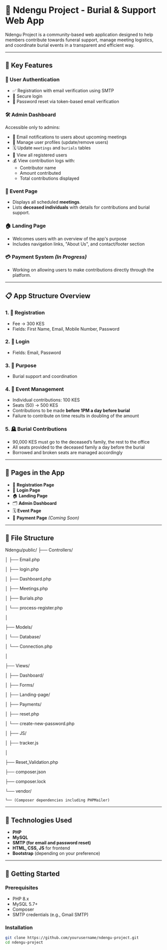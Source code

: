 # 🧿 Ndengu Project - Burial & Support Web App

Ndengu Project is a community-based web application designed to help members contribute towards funeral support, manage meeting logistics, and coordinate burial events in a transparent and efficient way.

---

## 📌 Key Features

### 👥 User Authentication
- ✅ Registration with email verification using SMTP
- 🔐 Secure login
- 🔁 Password reset via token-based email verification

### 🛠 Admin Dashboard
Accessible only to admins:
- 📧 Email notifications to users about upcoming meetings
- 👤 Manage user profiles (update/remove users)
- 🗓 Update `meetings` and `burials` tables
- 👥 View all registered users
- 💰 View contribution logs with:
  - Contributor name
  - Amount contributed
  - Total contributions displayed

### 📃 Event Page
- Displays all scheduled **meetings**.
- Lists **deceased individuals** with details for contributions and burial support.

### 🏠 Landing Page
- Welcomes users with an overview of the app's purpose
- Includes navigation links, "About Us", and contact/footer section

### 💳 Payment System *(In Progress)*
- Working on allowing users to make contributions directly through the platform.

---

## 📋 App Structure Overview

### 1. 🔐 **Registration**
- Fee → 300 KES
- Fields: First Name, Email, Mobile Number, Password

### 2. 🔑 **Login**
- Fields: Email, Password

### 3. 🎯 **Purpose**
- Burial support and coordination

### 4. 📆 **Event Management**
- Individual contributions: 100 KES
- Seats (50) → 500 KES
- Contributions to be made **before 1PM a day before burial**
- Failure to contribute on time results in doubling of the amount

### 5. 🪦 **Burial Contributions**
- 90,000 KES must go to the deceased’s family, the rest to the office
- All seats provided to the deceased family a day before the burial
- Borrowed and broken seats are managed accordingly

---

## 📱 Pages in the App

- 📝 **Registration Page**
- 🔐 **Login Page**
- 🏠 **Landing Page**
- 🗂 **Admin Dashboard**
- 🗓 **Event Page**
- 💸 **Payment Page** *(Coming Soon)*

---
## 📁 File Structure
Ndengu/public/
├── Controllers/

│   ├── Email.php

│   ├── login.php

│   ├── Dashboard.php

│   ├── Meetings.php

│   ├── Burials.php

│   └── process-register.php

│

├── Models/

│   └── Database/

│       └── Connection.php

│

├── Views/

│   ├── Dashboard/

│   ├── Forms/

│   ├── Landing-page/

│   ├── Payments/

│   ├── reset.php

│   └── create-new-password.php

│
├── JS/

│   ├── tracker.js

│

├── Reset_Validation.php

├── composer.json

├── composer.lock

└── vendor/

    └── (Composer dependencies including PHPMailer)


---

## 🔧 Technologies Used

- **PHP**
- **MySQL**
- **SMTP (for email and password reset)**
- **HTML, CSS, JS** for frontend
- **Bootstrap** (depending on your preference)

---

## 🚀 Getting Started

### Prerequisites
- PHP 8.x
- MySQL 5.7+
- Composer
- SMTP credentials (e.g., Gmail SMTP)

### Installation

```bash
git clone https://github.com/yourusername/ndengu-project.git
cd ndengu-project
